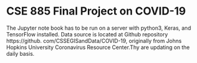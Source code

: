 # CSE 885 Final Project on COVID-19

The Jupyter note book has to be run on a server with python3, Keras, and TensorFlow installed.
Data source is located at Github repository https://github. com/CSSEGISandData/COVID-19, originally from Johns Hopkins University Coronavirus Resource Center.Thy are updating on the daily basis.
